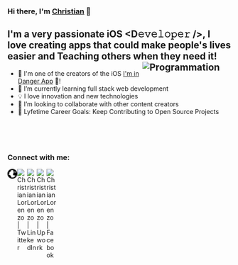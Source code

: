 ### Hi there, I'm [Christian][website] 👋 

## I'm a very passionate iOS <D𝚎𝚟𝚎𝚕𝚘𝚙𝚎𝚛 />, I love creating apps that could make people's lives easier and Teaching others when they need it! <img align="right" src="https://i.giphy.com/media/LmNwrBhejkK9EFP504/200w.webp" alt="Programmation" width="200" />
- 🔭 I'm one of the creators of the iOS [I'm in Danger App][website] 🌱!
- 🌱 I’m currently learning full stack web development
- 💡 I love innovation and new technologies
- 👯 I’m looking to collaborate with other content creators
- 🥅 Lyfetime Career Goals: Keep Contributing to Open Source Projects

<br />

<img src="https://i.giphy.com/media/xUA7bewHfD6pAnmxVK/200w.webp" alt="" width="169" /><img src="https://i.giphy.com/media/xUA7bewHfD6pAnmxVK/200w.webp" alt="" width="169" /><img src="https://i.giphy.com/media/xUA7bewHfD6pAnmxVK/200w.webp" alt="" width="169" /><img  src="https://i.giphy.com/media/xUA7bewHfD6pAnmxVK/200w.webp" alt="" width="169" /><img src="https://i.giphy.com/media/xUA7bewHfD6pAnmxVK/200w.webp" alt="" width="169" />

### Connect with me:

[<img align="left" alt="lorenzobchristian.myportfolio.com" width="22px" src="https://raw.githubusercontent.com/iconic/open-iconic/master/svg/globe.svg" />][website]
[<img align="left" alt="ChristianLorenzo | Twitter" width="22px" src="https://cdn.jsdelivr.net/npm/simple-icons@v3/icons/twitter.svg" />][twitter]
[<img align="left" alt="ChristianLorenzo | LinkedIn" width="22px" src="https://cdn.jsdelivr.net/npm/simple-icons@v3/icons/linkedin.svg" />][linkedin]
[<img align="left" alt="ChristianLorenzo | Upwork" width="22px" src="https://cdn.jsdelivr.net/npm/simple-icons@v3/icons/upwork.svg" />][upwork]
[<img align="left" alt="ChristianLorenzo | Facebook" width="22px" src="https://cdn.jsdelivr.net/npm/simple-icons@v3/icons/github.svg" />][github]

<br />

[website]: https://lorenzobchristian.myportfolio.com
[upwork]: https://www.upwork.com/fl/christianlorenzo4
[twitter]: https://twitter.com/clbmiami2004
[github]: https://www.github.com/clbmiami2004/
[linkedin]: https://www.linkedin.com/in/christian-lorenzo-55a3715b
